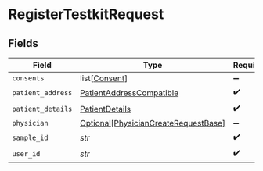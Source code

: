 # RegisterTestkitRequest


## Fields

| Field                                                                                     | Type                                                                                      | Required                                                                                  | Description                                                                               |
| ----------------------------------------------------------------------------------------- | ----------------------------------------------------------------------------------------- | ----------------------------------------------------------------------------------------- | ----------------------------------------------------------------------------------------- |
| `consents`                                                                                | list[[Consent](../../models/shared/consent.md)]                                           | :heavy_minus_sign:                                                                        | N/A                                                                                       |
| `patient_address`                                                                         | [PatientAddressCompatible](../../models/shared/patientaddresscompatible.md)               | :heavy_check_mark:                                                                        | N/A                                                                                       |
| `patient_details`                                                                         | [PatientDetails](../../models/shared/patientdetails.md)                                   | :heavy_check_mark:                                                                        | N/A                                                                                       |
| `physician`                                                                               | [Optional[PhysicianCreateRequestBase]](../../models/shared/physiciancreaterequestbase.md) | :heavy_minus_sign:                                                                        | N/A                                                                                       |
| `sample_id`                                                                               | *str*                                                                                     | :heavy_check_mark:                                                                        | N/A                                                                                       |
| `user_id`                                                                                 | *str*                                                                                     | :heavy_check_mark:                                                                        | N/A                                                                                       |